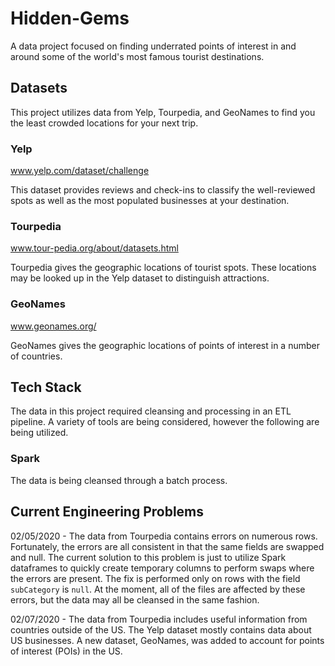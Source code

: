 # Hidden-Gems
A data project focused on finding underrated points of interest in and around some of the world's most famous tourist destinations.

## Datasets
This project utilizes data from Yelp, Tourpedia, and GeoNames to find you the least crowded locations for your next trip.

### Yelp
www.yelp.com/dataset/challenge

This dataset provides reviews and check-ins to classify the well-reviewed spots as well as the most populated businesses at your destination.

### Tourpedia
www.tour-pedia.org/about/datasets.html

Tourpedia gives the geographic locations of tourist spots. These locations may be looked up in the Yelp dataset to distinguish attractions.

### GeoNames
www.geonames.org/

GeoNames gives the geographic locations of points of interest in a number of countries.

## Tech Stack
The data in this project required cleansing and processing in an ETL pipeline. A variety of tools are being considered, however the following are being utilized.

### Spark
The data is being cleansed through a batch process.

## Current Engineering Problems
02/05/2020 - The data from Tourpedia contains errors on numerous rows. Fortunately, the errors are all consistent in that the same fields are swapped and null. The current solution to this problem is just to utilize Spark dataframes to quickly create temporary columns to perform swaps where the errors are present. The fix is performed only on rows with the field `subCategory` is `null`. At the moment, all of the files are affected by these errors, but the data may all be cleansed in the same fashion.

02/07/2020 - The data from Tourpedia includes useful information from countries outside of the US. The Yelp dataset mostly contains data about US businesses. A new dataset, GeoNames, was added to account for points of interest (POIs) in the US.